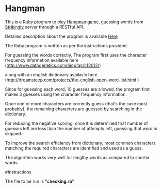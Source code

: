 # Hangman 



This is a Ruby program to play [Hangman game](https://en.wikipedia.org/wiki/Hangman_(game)), guessing words from [Strikingly](https://www.strikingly.com) server through a RESTful API.

Detailed description about the program is available [Here](https://github.com/joycehan/strikingly-interview-test-instructions/tree/new)

The Ruby program is written as per the instructions provided.

For guessing the words correctly, The program first uses the character frequency information available here (http://www.datagenetics.com/blog/april12012/)

along with an english dictionary availavle here (http://dreamsteep.com/projects/the-english-open-word-list.html )


Since for guessing each word, 10 guesses are allowed, the program first makes 3 guesses using the character frequency information.


Once one or more characters are correctly guess (that's the case most probably), the remaining characters are guessed by searching in the dictionary. 


For reducing the negative scoring,
 once it is determined that number of guesses left are  less than the number of attempts left, guessing that word is skipped.


To improve the search efficiency from dictionary, most common characters matching the required characters are identified and used as a guess.

The algorithm works very well for lengthy words as compared to shorter words. 

#Instructions

The file to be run is **"checking.rb"**